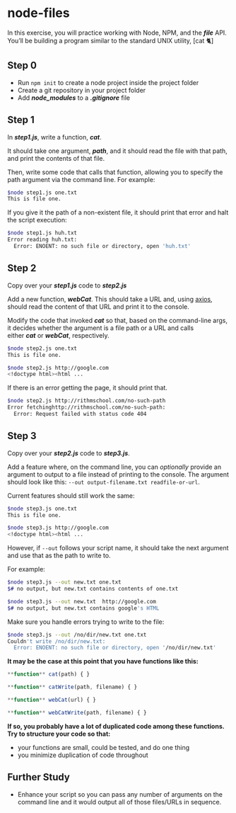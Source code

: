 # node-files
In this exercise, you will practice working with Node, NPM, and the ***file*** API.  You’ll be building a program similar to the standard UNIX utility, [cat 🐈]

## **Step 0**

- Run `npm init` to create a node project inside the project folder
- Create a git repository in your project folder
- Add ***node_modules*** to a ***.gitignore*** file

## **Step 1**

In ***step1.js***, write a function, ***cat***.

It should take one argument, ***path***, and it should read the file with that path, and print the contents of that file.

Then, write some code that calls that function, allowing you to specify the path argument via the command line. For example:

```bash
$node step1.js one.txt
This is file one.

```

If you give it the path of a non-existent file, it should print that error and halt the script execution:

```bash
$node step1.js huh.txt
Error reading huh.txt:
  Error: ENOENT: no such file or directory, open 'huh.txt'

```

## **Step 2**

Copy over your ***step1.js*** code to ***step2.js***

Add a new function, ***webCat***. This should take a URL and, using [axios](https://github.com/axios/axios#installing), should read the content of that URL and print it to the console.

Modify the code that invoked ***cat*** so that, based on the command-line args, it decides whether the argument is a file path or a URL and calls either ***cat*** or ***webCat***, respectively.

```bash
$node step2.js one.txt
This is file one.

$node step2.js http://google.com
<!doctype html><html ...

```

If there is an error getting the page, it should print that.

```bash
$node step2.js http://rithmschool.com/no-such-path
Error fetchinghttp://rithmschool.com/no-such-path:
  Error: Request failed with status code 404

```

## **Step 3**

Copy over your ***step2.js*** code to ***step3.js***.

Add a feature where, on the command line, you can *optionally* provide an argument to output to a file instead of printing to the console. The argument should look like this: `--out output-filename.txt readfile-or-url`.

Current features should still work the same:

```bash
$node step3.js one.txt
This is file one.

$node step3.js http://google.com
<!doctype html><html ...

```

However, if `--out` follows your script name, it should take the next argument and use that as the path to write to.

For example:

```bash
$node step3.js --out new.txt one.txt
$# no output, but new.txt contains contents of one.txt

$node step3.js --out new.txt  http://google.com
$# no output, but new.txt contains google's HTML
```

Make sure you handle errors trying to write to the file:

```bash
$node step3.js --out /no/dir/new.txt one.txt
Couldn't write /no/dir/new.txt:
  Error: ENOENT: no such file or directory, open '/no/dir/new.txt'

```

**It may be the case at this point that you have functions like this:**

```jsx
**function** cat(path) { }

**function** catWrite(path, filename) { }

**function** webCat(url) { }

**function** webCatWrite(path, filename) { }
```

**If so, you probably have a lot of duplicated code among these functions. Try to structure your code so that:**

- your functions are small, could be tested, and do one thing
- you minimize duplication of code throughout

## **Further Study**

- Enhance your script so you can pass any number of arguments on the command line and it would output all of those files/URLs in sequence.
